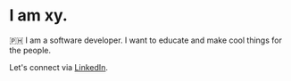 # I am xy.

🇵🇭 I am a software developer. I want to educate and make cool things for the people. 

Let's connect via [LinkedIn](https://www.linkedin.com/in/xynil-jhed-lacap-76ba9029a/).



